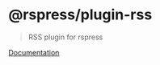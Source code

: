 # @rspress/plugin-rss

> RSS plugin for rspress

[Documentation](https://rspress.dev/plugin/official-plugins/rss)
